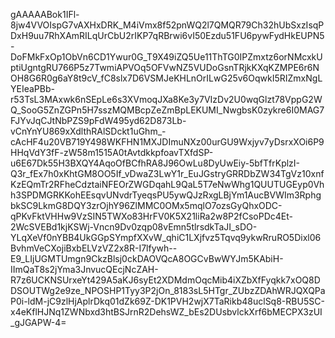 gAAAAABok1IFl-8jw4VVOIspG7vAXHxDRK_M4iVmx8f52pnWQ2l7QMQR79Ch32hUbSxzIsqPDxH9uu7RhXAmRILqUrCbU2rIKP7qRBrwi6vI50Ezdu51FU6pywFydHkEUPN5-DoFMkFxOp1ObVn6CD1Ywur0G_T9X49iZQ5Ue11ThTG0IPZmxtz6orNMcxkUptiUgntgRU766P5z7TwmiAPVOq5OFVwNZ5VUDoGsnTRjkKXqKZMPE6r6NOH8G6R0g6aY8t9cV_fC8slx7D6VSMJeKHLnOrILwG25v6OqwkI5RIZmxNgLYEIeaPBb-r53TsL3MAxwk6nSEpLe6s3XVmoqJXa8Ke3y7VIzDv2U0wqGlzt78VppG2WQ_SooG5ZnZGPn5H7sszMQMBcpZeZmBpLEKUMI_NwgbsK0zykre6I0MAG7FJYvJqCJtNbPZS9pFdW495yd62D873Lb-vCnYnYU869xXdlthRAlSDckt1uGhm_-cAcHF4u20VB719Y498WKFHN1MXJDImuNXz00urGU9Wxjyv7yDsrxXOi6P9HHqVdY3fF-zW58m1515A0tAvtdkkpfoavTXfdSP-u6E67Dk55H3BXQY4AqoOfBCfhRA8J96OwLu8DyUwEiy-5bfTfrKplzI-Q3r_fEx7h0xKhtGM8OO5If_vDwaZ3LwY1r_EuJGstryGRRDbZW34TgVz10xnfKzEQmTr2RFheCdztaiNFEOrZWGDqahL9QaL5T7eNwWhg1QUUTUGEyp0Vhh3SPDMGRKKohEEsqvUNvdrTyeqsPU5ywQJzRxgLBjYm1AucBVWIm3RphgbkSC9LkmG8DQY3zrOjhY96ZlMMC0OMx5mqlO7ozsGyQhxODC-qPKvFktVHHw9VzSIN5TWXo83HrFV0K5X21liRa2w8P2fCsoPDc4Et-2WcSVEBd1kjKSWj-Vncn9Dv0zqp08vEmn5tlrsdkTaJI_sDO-YLqXeVf0nYBB4UkGGpSYmpfXXvW_qhiC1LXjfvz5Tqvq9ykwRruRO5Dixl06BvhmVeCXojiBxbELVzVZ2x8R-I7lfywh--E9_LIjUGMTUmgn9CkzBlsj0ckDAOVQcA8OGCvBwWYJm5KAbiH-IImQaT8s2jYma3JnvucQEcjNcZAH-R7z6UCKNSUrxeYt429A5aKJ6syEt2XDMdmOqcMib4iXZbXfFyqkk7xOQ8DDSOUTWg2e9ze_NPOSHP1Tyy3P2jOn_8183sL5HTgr_ZUbzZDAhWRJQXQPaP0i-ldM-jC9zlHjAplrDkq01dZk69Z-DK1PVH2wjX7TaRikb48uclSq8-RBU5SC-x4eKflHJNq1ZWNbxd3htBSJrnR2DehsWZ_bEs2DUsbvlckXrf6bMECPX3zUI_gJGAPW-4=
